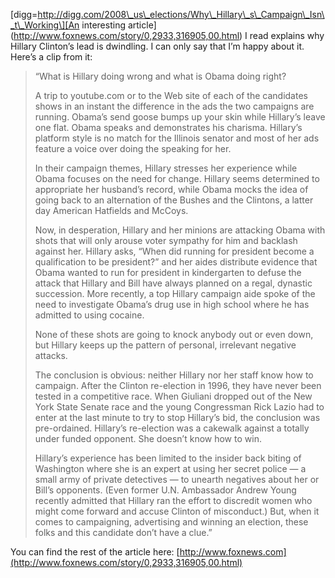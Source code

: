 \[digg=http://digg.com/2008\_us\_elections/Why\_Hillary\_s\_Campaign\_Isn\_t\_Working\][An interesting article](http://www.foxnews.com/story/0,2933,316905,00.html) I read explains why Hillary Clinton’s lead is dwindling. I can only say that I’m happy about it. Here’s a clip from it:

> “What is Hillary doing wrong and what is Obama doing right?
> 
> A trip to youtube.com or to the Web site of each of the candidates shows in an instant the difference in the ads the two campaigns are running. Obama’s send goose bumps up your skin while Hillary’s leave one flat. Obama speaks and demonstrates his charisma. Hillary’s platform style is no match for the Illinois senator and most of her ads feature a voice over doing the speaking for her.
> 
> In their campaign themes, Hillary stresses her experience while Obama focuses on the need for change. Hillary seems determined to appropriate her husband’s record, while Obama mocks the idea of going back to an alternation of the Bushes and the Clintons, a latter day American Hatfields and McCoys.
> 
> Now, in desperation, Hillary and her minions are attacking Obama with shots that will only arouse voter sympathy for him and backlash against her. Hillary asks, “When did running for president become a qualification to be president?” and her aides distribute evidence that Obama wanted to run for president in kindergarten to defuse the attack that Hillary and Bill have always planned on a regal, dynastic succession. More recently, a top Hillary campaign aide spoke of the need to investigate Obama’s drug use in high school where he has admitted to using cocaine.
> 
> None of these shots are going to knock anybody out or even down, but Hillary keeps up the pattern of personal, irrelevant negative attacks.
> 
> The conclusion is obvious: neither Hillary nor her staff know how to campaign. After the Clinton re-election in 1996, they have never been tested in a competitive race. When Giuliani dropped out of the New York State Senate race and the young Congressman Rick Lazio had to enter at the last minute to try to stop Hillary’s bid, the conclusion was pre-ordained. Hillary’s re-election was a cakewalk against a totally under funded opponent. She doesn’t know how to win.
> 
> Hillary’s experience has been limited to the insider back biting of Washington where she is an expert at using her secret police — a small army of private detectives — to unearth negatives about her or Bill’s opponents. (Even former U.N. Ambassador Andrew Young recently admitted that Hillary ran the effort to discredit women who might come forward and accuse Clinton of misconduct.) But, when it comes to campaigning, advertising and winning an election, these folks and this candidate don’t have a clue.”

You can find the rest of the article here: [http://www.foxnews.com](http://www.foxnews.com/story/0,2933,316905,00.html)